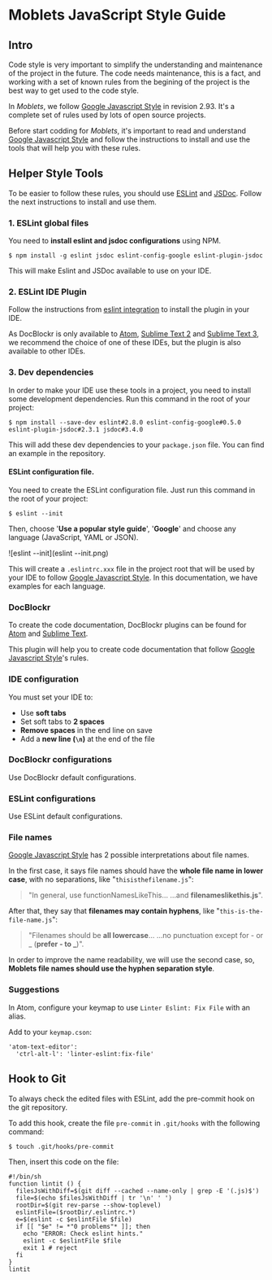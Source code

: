 # Moblets JavaScript Style Guide

## Intro
Code style is very important to simplify the understanding and maintenance of the project in the future. The code needs maintenance, this is a fact, and working with a set of known rules from the begining of the project is the best way to get used to the code style.

In *Moblets*, we follow [Google Javascript Style] in revision 2.93. It's a complete set of rules used by lots of open source projects.

Before start codding for *Moblets*, it's important to read and understand [Google Javascript Style] and follow the instructions to install and use the tools that will help you with these rules.

## Helper Style Tools
To be easier to follow these rules, you should use [ESLint](http://eslint.org/) and [JSDoc](http://usejsdoc.org/). Follow the next instructions to install and use them.

### 1. ESLint global files
You need to **install eslint and jsdoc configurations** using NPM.

    $ npm install -g eslint jsdoc eslint-config-google eslint-plugin-jsdoc

This will make Eslint and JSDoc available to use on your IDE.

### 2. ESLint IDE Plugin
Follow the instructions from [eslint integration](http://eslint.org/docs/user-guide/integrations) to install the plugin in your IDE.

As DocBlockr is only available to [Atom](https://atom.io/), [Sublime Text 2](http://www.sublimetext.com/2) and [Sublime Text 3](https://www.sublimetext.com/3), we recommend the choice of one of these IDEs, but the plugin is also available to other IDEs.

### 3. Dev dependencies
In order to make your IDE use these tools in a project, you need to install some development dependencies. Run this command in the root of your project:

    $ npm install --save-dev eslint#2.8.0 eslint-config-google#0.5.0 eslint-plugin-jsdoc#2.3.1 jsdoc#3.4.0

This will add these dev dependencies to your `package.json` file. You can find an example in the repository.

 #### ESLint configuration file.
You need to create the ESLint configuration file. Just run this command in the root of your project:

    $ eslint --init


Then, choose '**Use a popular style guide**', '**Google**' and choose any language (JavaScript, YAML or  JSON).

![eslint --init](eslint --init.png)

This will create a `.eslintrc.xxx` file in the project root that will be used by your IDE to follow [Google Javascript Style]. In this documentation, we have examples for each language.

### DocBlockr
To create the code documentation, DocBlockr plugins can be found for [Atom](https://atom.io/packages/docblockr) and [Sublime Text](https://packagecontrol.io/packages/DocBlockr).

This plugin will help you to create code documentation that follow [Google Javascript Style]'s rules.

### IDE configuration
You must set your IDE to:

* Use **soft tabs**
* Set soft tabs to **2 spaces**
* **Remove spaces** in the end line on save
* Add a **new line (```\n```)** at the end of the file

### DocBlockr configurations
Use DocBlockr default configurations.

### ESLint configurations
Use ESLint default configurations.

### File names
[Google Javascript Style] has 2 possible interpretations about file names.

In the first case, it says file names should have the **whole file name in lower case**, with no separations, like "`thisisthefilename.js`":

>"In general, use functionNamesLikeThis… …and **filenameslikethis.js**".

After that, they say that **filenames may contain hyphens**, like "`this-is-the-file-name.js`":

>"Filenames should be **all lowercase**… …no punctuation except for - or _ (**prefer - to _**)".

In order to improve the name readability, we will use the second case, so, **Moblets file names should use the hyphen separation style**.

### Suggestions
In Atom, configure your keymap to use `Linter Eslint: Fix File` with an alias.

Add to your `keymap.cson`:

```
'atom-text-editor':
  'ctrl-alt-l': 'linter-eslint:fix-file'
```

## Hook to Git
To always check the edited files with ESLint, add the pre-commit hook on the git repository.

To add this hook, create the file `pre-commit` in `.git/hooks` with the following command:

    $ touch .git/hooks/pre-commit

Then, insert this code on the file:

```
#!/bin/sh
function lintit () {
  filesJsWithDiff=$(git diff --cached --name-only | grep -E '(.js)$')
  file=$(echo $filesJsWithDiff | tr '\n' ' ')
  rootDir=$(git rev-parse --show-toplevel)
  eslintFile=($rootDir/.eslintrc.*)
  e=$(eslint -c $eslintFile $file)
  if [[ "$e" != *"0 problems"* ]]; then
    echo "ERROR: Check eslint hints."
    eslint -c $eslintFile $file
    exit 1 # reject
  fi
}
lintit

```

[Google Javascript Style]: https://google.github.io/styleguide/javascriptguide.xml
